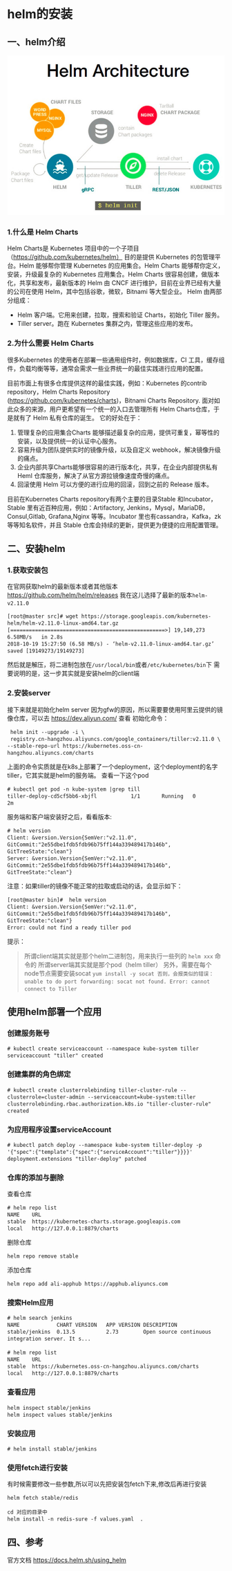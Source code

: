 <!-- toc -->

# helm的安装

## 一、helm介绍
![](../images/screenshot_1539936296530.png)
### 1.什么是 Helm Charts
Helm Charts是 Kubernetes 项目中的一个子项目（https://github.com/kubernetes/helm） 目的是提供 Kubernetes 的包管理平台。Helm 能够帮你管理 Kubernetes 的应用集合。Helm Charts 能够帮你定义，安装，升级最复杂的 Kubernetes 应用集合。Helm Charts 很容易创建，做版本化，共享和发布，最新版本的 Helm 由 CNCF 进行维护，目前在业界已经有大量的公司在使用 Helm，其中包括谷歌，微软，Bitnami 等大型企业。
Helm 由两部分组成：
* Helm 客户端。它用来创建，拉取，搜索和验证 Charts，初始化 Tiller 服务。
* Tiller server。跑在 Kubernetes 集群之内，管理这些应用的发布。

### 2.为什么需要 Helm Charts
很多Kubernetes 的使用者在部署一些通用组件时，例如数据库，CI 工具，缓存组件，负载均衡等等，通常会需求一些业界统一的最佳实践进行应用的配置。

目前市面上有很多仓库提供这样的最佳实践，例如：Kubernetes 的contrib repository，Helm Charts Repository (https://github.com/kubernetes/charts)，Bitnami Charts Repository. 面对如此众多的来源，用户更希望有一个统一的入口去管理所有 Helm Charts仓库，于是就有了 Helm 私有仓库的诞生。
它的好处在于：
1. 管理复杂的应用集合Charts 能够描述最复杂的应用，提供可重复，幂等性的安装，以及提供统一的认证中心服务。
2. 容易升级为团队提供实时的镜像升级，以及自定义 webhook，解决镜像升级的痛点。
3. 企业内部共享Charts能够很容易的进行版本化，共享，在企业内部提供私有Heml 仓库服务，解决了从官方源拉镜像速度奇慢的痛点。
4. 回滚使用 Helm 可以方便的进行应用的回滚，回到之前的 Release 版本。

目前在Kubernetes Charts repository有两个主要的目录Stable 和Incubator，Stable 里有近百种应用，例如：Artifactory, Jenkins，Mysql，MariaDB，Consul,Gitlab, Grafana,Nginx 等等。Incubator 里也有cassandra，Kafka，zk 等等知名软件，并且 Stable 仓库会持续的更新，提供更为便捷的应用配置管理。

## 二、安装helm
### 1.获取安装包
在官网获取helm的最新版本或者其他版本 https://github.com/helm/helm/releases
我在这儿选择了最新的版本`helm-v2.11.0`
```
[root@master src]# wget https://storage.googleapis.com/kubernetes-helm/helm-v2.11.0-linux-amd64.tar.gz
[==================================================>] 19,149,273  6.58MB/s   in 2.8s
2018-10-19 15:27:50 (6.58 MB/s) - ‘helm-v2.11.0-linux-amd64.tar.gz’ saved [19149273/19149273]
```

然后就是解压，将二进制包放在`/usr/local/bin`或者`/etc/kubernetes/bin`下
需要说明的是，这一步其实就是安装helm的client端

### 2.安装server
接下来就是初始化helm server
因为gfw的原因，所以需要要使用阿里云提供的镜像仓库，可以去 https://dev.aliyun.com/  查看
初始化命令：
```
 helm init --upgrade -i \
 registry.cn-hangzhou.aliyuncs.com/google_containers/tiller:v2.11.0 \
--stable-repo-url https://kubernetes.oss-cn-hangzhou.aliyuncs.com/charts
```
上面的命令实质就是在k8s上部署了一个deployment，这个deployment的名字 tiller，它其实就是helm的服务端。
查看一下这个pod
```
# kubectl get pod -n kube-system |grep till
tiller-deploy-cd5cf5bb6-xbjfl           1/1       Running   0          2m
```
服务端和客户端安装好之后，看看版本:
```
# helm version
Client: &version.Version{SemVer:"v2.11.0", GitCommit:"2e55dbe1fdb5fdb96b75ff144a339489417b146b", GitTreeState:"clean"}
Server: &version.Version{SemVer:"v2.11.0", GitCommit:"2e55dbe1fdb5fdb96b75ff144a339489417b146b", GitTreeState:"clean"}
```
注意：如果tiller的镜像不能正常的拉取或启动的话，会显示如下：
```
[root@master bin]#  helm version
Client: &version.Version{SemVer:"v2.11.0", GitCommit:"2e55dbe1fdb5fdb96b75ff144a339489417b146b", GitTreeState:"clean"}
Error: could not find a ready tiller pod
```
提示：
> 所谓client端其实就是那个helm二进制包，用来执行一些列的 `helm xxx` 命令的
> 所谓server端其实就是那个pod（helm tiller）
> 另外，需要在每个node节点需要安装socat
        ```
        yum install -y socat
        否则，会报类似的错误：
        unable to do port forwarding: socat not found.
        Error: cannot connect to Tiller
        ```

## 使用helm部署一个应用
### 创建服务账号
```
# kubectl create serviceaccount --namespace kube-system tiller
serviceaccount "tiller" created
```

### 创建集群的角色绑定
```
# kubectl create clusterrolebinding tiller-cluster-rule --clusterrole=cluster-admin --serviceaccount=kube-system:tiller
clusterrolebinding.rbac.authorization.k8s.io "tiller-cluster-rule" created
```

### 为应用程序设置serviceAccount
```
# kubectl patch deploy --namespace kube-system tiller-deploy -p '{"spec":{"template":{"spec":{"serviceAccount":"tiller"}}}}'
deployment.extensions "tiller-deploy" patched
```
### 仓库的添加与删除
查看仓库
```
# helm repo list
NAME    URL
stable  https://kubernetes-charts.storage.googleapis.com
local   http://127.0.0.1:8879/charts
```

删除仓库
```
helm repo remove stable
```

添加仓库
```
helm repo add ali-apphub https://apphub.aliyuncs.com
```

### 搜索Helm应用
```
# helm search jenkins
NAME          	CHART VERSION	APP VERSION	DESCRIPTION
stable/jenkins	0.13.5       	2.73       	Open source continuous integration server. It s...

# helm repo list
NAME  	URL
stable	https://kubernetes.oss-cn-hangzhou.aliyuncs.com/charts
local 	http://127.0.0.1:8879/charts
```

### 查看应用
```
helm inspect stable/jenkins
helm inspect values stable/jenkins
```

### 安装应用
```
# helm install stable/jenkins
```

### 使用fetch进行安装
有时候需要修改一些参数,所以可以先把安装包fetch下来,修改后再进行安装
```
helm fetch stable/redis

cd 对应的目录中
helm install -n redis-sure -f values.yaml  .
```

## 四、参考
官方文档 https://docs.helm.sh/using_helm
